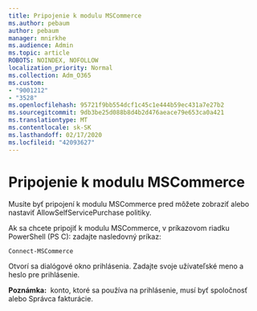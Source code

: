 ```yaml
---
title: Pripojenie k modulu MSCommerce
ms.author: pebaum
author: pebaum
manager: mnirkhe
ms.audience: Admin
ms.topic: article
ROBOTS: NOINDEX, NOFOLLOW
localization_priority: Normal
ms.collection: Adm_O365
ms.custom:
- "9001212"
- "3528"
ms.openlocfilehash: 95721f9bb554dcf1c45c1e444b59ec431a7e27b2
ms.sourcegitcommit: 9db3be25d088b8d4b2d476aeace79e653ca0a421
ms.translationtype: MT
ms.contentlocale: sk-SK
ms.lasthandoff: 02/17/2020
ms.locfileid: "42093627"
---
```

# <a name="connect-to-the-mscommerce-module"></a>Pripojenie k modulu MSCommerce

Musíte byť pripojení k modulu MSCommerce pred môžete zobraziť alebo nastaviť AllowSelfServicePurchase politiky.  

Ak sa chcete pripojiť k modulu MSCommerce, v príkazovom riadku PowerShell (PS C\): zadajte nasledovný príkaz:

    Connect-MSCommerce

Otvorí sa dialógové okno prihlásenia. Zadajte svoje užívateľské meno a heslo pre prihlásenie.

**Poznámka:**&nbsp;&nbsp;konto, ktoré sa používa na prihlásenie, musí byť spoločnosť alebo Správca fakturácie.
